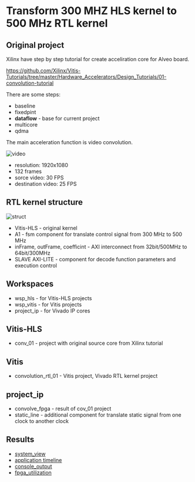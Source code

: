 # Transform 300 MHZ HLS kernel to 500 MHz RTL kernel

## Original project

Xilinx have step by step tutorial for create acceliration core for Alveo board.

 https://github.com/Xilinx/Vitis-Tutorials/tree/master/Hardware_Accelerators/Design_Tutorials/01-convolution-tutorial

There are some steps:
* baseline
* fixedpint
* **dataflow**  - base for current project
* multicore
* qdma

The main acceleration function is video convolution.

![video](./video.png)

* resolution: 1920x1080
* 132 frames
* sorce video: 30 FPS
* destination video: 25 FPS

## RTL kernel structure 

![struct](./struct.png)

* Vitis-HLS - original kernel
* A1 - fsm component for translate control signal from 300 MHz to 500 MHz
* inFrame, outFrame, coefficint - AXI interconnect from 32bit/500MHz to 64bit/300MHz
* SLAVE AXI-LITE - component for decode function parameters and execution control

## Workspaces

* wsp_hls - for Vitis-HLS projects
* wsp_vitis - for Vitis projects
* project_ip - for Vivado IP cores

## Vitis-HLS

* conv_01 - project with original source core from Xilinx tutorial

## Vitis

* convolution_rtl_01 - Vitis project, Vivado RTL kernel project

## project_ip

* convolve_fpga - result of cov_01 project
* static_line - additional component for translate static signal from one clock to another clock

## Results

* [system_view](./system_view.md) 
* [application timeline](./application_timeline.md)
* [console_output](./console_output.md)
* [fpga_utilization](./fpga_utilisation.md)




